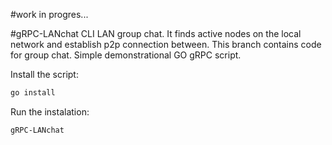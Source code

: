 #work in progres...

#gRPC-LANchat
CLI LAN group chat. It finds active nodes on the local network and establish p2p connection between. 
This branch contains code for group chat.
Simple demonstrational GO gRPC script.

Install the script:

```sh
go install
```
Run the instalation:
```sh
gRPC-LANchat
```
